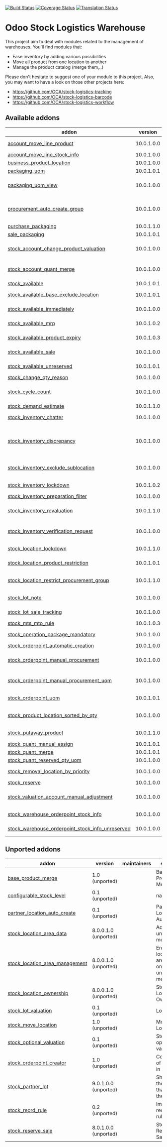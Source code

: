 [![Build Status](https://travis-ci.org/OCA/stock-logistics-warehouse.svg?branch=10.0)](https://travis-ci.org/OCA/stock-logistics-warehouse)
[![Coverage Status](https://img.shields.io/coveralls/OCA/stock-logistics-warehouse/badge.png?branch=10.0)](https://coveralls.io/r/OCA/stock-logistics-warehouse?branch=10.0)
[![Translation Status](https://translation.odoo-community.org/widgets/stock-logistics-warehouse-10-0/-/svg-badge.svg)](https://translation.odoo-community.org/engage/stock-logistics-warehouse-10-0/?utm_source=widget)

Odoo Stock Logistics Warehouse
==============================


This project aim to deal with modules related to the management of warehouses. You'll find modules that:

 - Ease inventory by adding various possibilities
 - Move all product from one location to another
 - Manage the product catalog (merge them,..)

Please don't hesitate to suggest one of your module to this project. Also, you may want to have a look on those other projects here:

 - https://github.com/OCA/stock-logistics-tracking
 - https://github.com/OCA/stock-logistics-barcode
 - https://github.com/OCA/stock-logistics-workflow

[//]: # (addons)

Available addons
----------------
addon | version | maintainers | summary
--- | --- | --- | ---
[account_move_line_product](account_move_line_product/) | 10.0.1.0.0 |  | Displays the product in the journal entries and items
[account_move_line_stock_info](account_move_line_stock_info/) | 10.0.1.0.0 |  | Account Move Line Stock Move
[business_product_location](business_product_location/) | 10.0.1.0.0 |  | Business Product Location
[packaging_uom](packaging_uom/) | 10.0.1.0.1 |  | Use uom in package
[packaging_uom_view](packaging_uom_view/) | 10.0.1.0.0 | [![rousseldenis](https://github.com/rousseldenis.png?size=30px)](https://github.com/rousseldenis) | If purchase is installed along with packaging_uom, there is a duplicate view
[procurement_auto_create_group](procurement_auto_create_group/) | 10.0.1.0.0 |  | Allows to configure the system to propose automatically new procurement groups in procurement orders.
[purchase_packaging](purchase_packaging/) | 10.0.1.1.0 |  | In purchase, use package
[sale_packaging](sale_packaging/) | 10.0.1.0.1 |  | In sale, use uom's package
[stock_account_change_product_valuation](stock_account_change_product_valuation/) | 10.0.1.0.0 |  | Adjusts valuation of the products and quants when the cost method or type of a product changes
[stock_account_quant_merge](stock_account_quant_merge/) | 10.0.1.0.0 |  | extension of 'stock_quant_merge', and adds the cost as a criteria to merge quants.
[stock_available](stock_available/) | 10.0.1.0.1 |  | Stock available to promise
[stock_available_base_exclude_location](stock_available_base_exclude_location/) | 10.0.1.0.1 | [![rousseldenis](https://github.com/rousseldenis.png?size=30px)](https://github.com/rousseldenis) | Base module to exclude locations for product available quantities
[stock_available_immediately](stock_available_immediately/) | 10.0.1.0.0 |  | Ignore planned receptions in quantity available to promise
[stock_available_mrp](stock_available_mrp/) | 10.0.1.0.2 |  | Consider the production potential is available to promise
[stock_available_product_expiry](stock_available_product_expiry/) | 10.0.1.0.3 |  | Allows to get product availability taking into account lot removal date
[stock_available_sale](stock_available_sale/) | 10.0.1.0.0 |  | Quotations in quantity available to promise
[stock_available_unreserved](stock_available_unreserved/) | 10.0.1.0.1 |  | Quantity of stock available for immediate use
[stock_change_qty_reason](stock_change_qty_reason/) | 10.0.1.0.0 |  | Stock Quantity Change Reason
[stock_cycle_count](stock_cycle_count/) | 10.0.1.0.0 |  | Adds the capability to schedule cycle counts in a warehouse through different rules defined by the user.
[stock_demand_estimate](stock_demand_estimate/) | 10.0.1.1.0 |  | Allows to create demand estimates.
[stock_inventory_chatter](stock_inventory_chatter/) | 10.0.1.0.0 |  | Log changes being done in Inventory Adjustments
[stock_inventory_discrepancy](stock_inventory_discrepancy/) | 10.0.1.0.0 |  | Adds the capability to show the discrepancy of every line in an inventory and to block the inventory validation when the discrepancy is over a user defined threshold.
[stock_inventory_exclude_sublocation](stock_inventory_exclude_sublocation/) | 10.0.1.0.0 |  | Allow to perform inventories of a location without including its child locations.
[stock_inventory_lockdown](stock_inventory_lockdown/) | 10.0.1.0.2 |  | Lock down stock locations during inventories.
[stock_inventory_preparation_filter](stock_inventory_preparation_filter/) | 10.0.1.0.0 |  | More filters for inventory adjustments
[stock_inventory_revaluation](stock_inventory_revaluation/) | 10.0.1.1.0 |  | Introduces inventory revaluation as single point to change the valuation of products.
[stock_inventory_verification_request](stock_inventory_verification_request/) | 10.0.1.0.0 |  | Adds the capability to request a Slot Verification when a inventory is Pending to Approve
[stock_location_lockdown](stock_location_lockdown/) | 10.0.1.1.0 |  | Prevent to add stock on flagged locations
[stock_location_product_restriction](stock_location_product_restriction/) | 10.0.1.0.1 |  | Prevent to mix different products into the same stock location
[stock_location_restrict_procurement_group](stock_location_restrict_procurement_group/) | 10.0.1.1.0 |  | Allows to restrict location to a dedicated procurement group (e.g. : For orders waiting delivery)
[stock_lot_note](stock_lot_note/) | 10.0.1.0.0 | [![rousseldenis](https://github.com/rousseldenis.png?size=30px)](https://github.com/rousseldenis) | Adds a field to fill in notes in lots
[stock_lot_sale_tracking](stock_lot_sale_tracking/) | 10.0.1.0.0 |  | This addon allows to retrieve all customer deliveries impacted by a lot
[stock_mts_mto_rule](stock_mts_mto_rule/) | 10.0.1.0.3 |  | Add a MTS+MTO route
[stock_operation_package_mandatory](stock_operation_package_mandatory/) | 10.0.1.0.0 |  | Makes destination package mandatory on stock pack operations
[stock_orderpoint_automatic_creation](stock_orderpoint_automatic_creation/) | 10.0.1.0.0 |  | Stock Orderpoint Automatic Creation
[stock_orderpoint_manual_procurement](stock_orderpoint_manual_procurement/) | 10.0.1.0.0 |  | Allows to create procurement orders from orderpoints instead of relying only on the scheduler.
[stock_orderpoint_manual_procurement_uom](stock_orderpoint_manual_procurement_uom/) | 10.0.1.0.0 |  | Glue module for stock_orderpoint_uom and stock_orderpoint_manual_procurement
[stock_orderpoint_uom](stock_orderpoint_uom/) | 10.0.1.0.1 |  | Allows to create procurement orders in the UoM indicated in the orderpoint
[stock_product_location_sorted_by_qty](stock_product_location_sorted_by_qty/) | 10.0.1.0.0 | [![chafique-delli](https://github.com/chafique-delli.png?size=30px)](https://github.com/chafique-delli) | In the update wizard of quantities for a product, sort the stock location by quantity
[stock_putaway_product](stock_putaway_product/) | 10.0.1.1.0 |  | Set a product location and put-away strategy per product
[stock_quant_manual_assign](stock_quant_manual_assign/) | 10.0.1.0.1 |  | Stock - Manual Quant Assignment
[stock_quant_merge](stock_quant_merge/) | 10.0.1.0.1 |  | Stock - Quant merge
[stock_quant_reserved_qty_uom](stock_quant_reserved_qty_uom/) | 10.0.1.0.0 |  | Stock Quant Reserved Qty UoM
[stock_removal_location_by_priority](stock_removal_location_by_priority/) | 10.0.1.0.0 |  | Establish a removal priority on stock locations.
[stock_reserve](stock_reserve/) | 10.0.1.0.0 |  | Stock reservations on products
[stock_valuation_account_manual_adjustment](stock_valuation_account_manual_adjustment/) | 10.0.1.0.0 |  | Shows in the product inventory stock value and the accounting value and allows to reconcile them
[stock_warehouse_orderpoint_stock_info](stock_warehouse_orderpoint_stock_info/) | 10.0.1.0.0 |  | Stock Warehouse Orderpoint Stock Info
[stock_warehouse_orderpoint_stock_info_unreserved](stock_warehouse_orderpoint_stock_info_unreserved/) | 10.0.1.0.0 |  | Stock Warehouse Orderpoint Stock Info Unreserved


Unported addons
---------------
addon | version | maintainers | summary
--- | --- | --- | ---
[base_product_merge](base_product_merge/) | 1.0 (unported) |  | Base Products Merge
[configurable_stock_level](configurable_stock_level/) | 0.1 (unported) |  | name
[partner_location_auto_create](partner_location_auto_create/) | 0.1 (unported) |  | Partner Location Auto Create
[stock_location_area_data](stock_location_area_data/) | 8.0.0.1.0 (unported) |  | Add surface units of measure
[stock_location_area_management](stock_location_area_management/) | 8.0.0.1.0 (unported) |  | Enter a location's area based on different units of measure
[stock_location_ownership](stock_location_ownership/) | 8.0.0.1.0 (unported) |  | Stock Location Ownership
[stock_lot_valuation](stock_lot_valuation/) | 0.1 (unported) |  | Lot Valuation
[stock_move_location](stock_move_location/) | 1.0 (unported) |  | Move Stock Location
[stock_optional_valuation](stock_optional_valuation/) | 0.1 (unported) |  | Stock optional valuation
[stock_orderpoint_creator](stock_orderpoint_creator/) | 1.0 (unported) |  | Configuration of order point in mass
[stock_partner_lot](stock_partner_lot/) | 9.0.1.0.0 (unported) |  | Show lots on the partners that own them
[stock_reord_rule](stock_reord_rule/) | 0.2 (unported) |  | Improved reordering rules
[stock_reserve_sale](stock_reserve_sale/) | 8.0.1.0.0 (unported) |  | Stock Reserve Sales

[//]: # (end addons)
